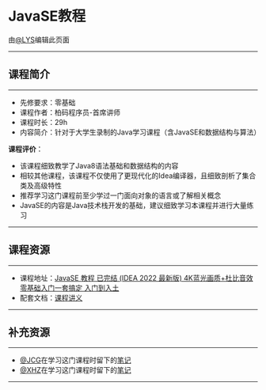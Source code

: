 # JavaSE教程

由[@LYS](https://lys2021.com/)编辑此页面

****

## 课程简介

****

- 先修要求：零基础
- 课程作者：柏码程序员-首席讲师
- 课程时长：29h
- 内容简介：针对于大学生录制的Java学习课程（含JavaSE和数据结构与算法）

**课程评价**：

* 该课程细致教学了Java8语法基础和数据结构的内容
* 相较其他课程，该课程不仅使用了更现代化的Idea编译器，且细致剖析了集合类及高级特性
* 推荐学习这门课程前至少学过一门面向对象的语言或了解相关概念
* JavaSE的内容是Java技术栈开发的基础，建议细致学习本课程并进行大量练习

<!-- 介绍学习该门课程主观感受，内容包括但不限于：
    （1）课程覆盖的知识点范围
    （2）与同类课程相比它的优势与特点
    （3）学习这门课程的体验与感受
    （4）自学这门课的注意点（踩过的坑、难度预警等等）
    （5）... ...
-->

****

## 课程资源

****

- 课程地址：[JavaSE 教程 已完结 (IDEA 2022 最新版) 4K蓝光画质+杜比音效 零基础入门一套搞定 入门到入土](https://www.bilibili.com/video/BV1YP4y1o75f/?spm_id_from=333.999.0.0&vd_source=ce95ad6607d316dd76f87b90ab69fa3f)
- 配套文档：[课程讲义](https://itbaima.net/document)

****

## 补充资源

****

* [@JCG](https://jcg2023.top/)在学习这门课程时留下的[笔记](https://jcg2023.top/articleList?id=1&label=2)
* [@XHZ](https://www.yuque.com/spumante)在学习这门课程时留下的[笔记](https://www.yuque.com/spumante/xhz/5b17077a560dbb666966dff1bea3a57d#fsA3Z)

****